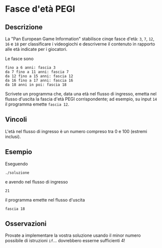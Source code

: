 Fasce d'età PEGI
================

Descrizione
-----------

La "Pan European Game Information" stabilisce cinqe fasce d'età: `3`, `7`, `12`,
`16` e `18` per classificare i videogiochi e descriverne il contenuto in
rapporto alle età indicate per i giocatori.

Le fasce sono

    fino a 6 anni: fascia 3
    da 7 fino a 11 anni: fascia 7
    da 12 fino a 15 anni: fascia 12
    da 16 fino a 17 anni: fascia 16
    da 18 anni in poi: fascia 18

Scrivete un programma che, data una età nel flusso di ingresso, emetta nel
flusso d'uscita la fascia d'età PEGI corrispondente; ad esempio, su input `14`
il programma emette `fascia 12`.


Vincoli
-------

L'età nel flusso di ingresso è un numero compreso tra 0 e 100 (estremi inclusi).


Esempio
-------

Eseguendo

    ./soluzione

e avendo nel flusso di ingresso

    21

il programma emette nel flusso d'uscita

    fascia 18


Osservazioni
------------

Provate a implementare la vostra soluzione usando il minor numero possibile di
istruzioni `if`… dovrebbero esserne sufficienti 4!
